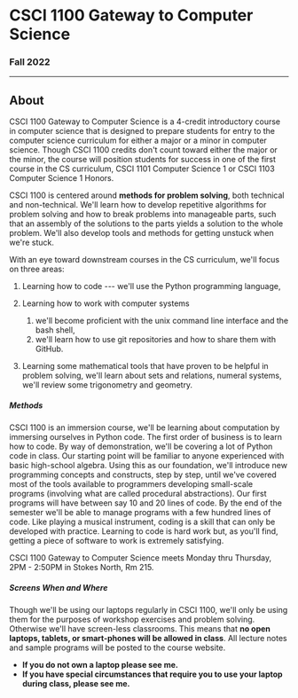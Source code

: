 # CSCI 1100 Gateway to Computer Science

### Fall 2022

---

## About

CSCI 1100 Gateway to Computer Science is a 4-credit introductory course in computer science that is designed to prepare students for entry to the computer science curriculum for either a major or a minor in computer science. Though CSCI 1100 credits don't count toward either the major or the minor, the course will position students for success in one of the first course in the CS curriculum, CSCI 1101 Computer Science 1 or CSCI 1103 Computer Science 1 Honors.

CSCI 1100 is centered around **methods for problem solving**, both technical and non-technical. We'll learn  how to develop repetitive algorithms for problem solving and how to break problems into manageable parts, such that an assembly of the solutions to the parts yields a solution to the whole problem. We'll also develop tools and methods for getting unstuck when we're stuck.

With an eye toward downstream courses in the CS curriculum, we'll focus on three areas:

1.  Learning how to code --- we'll use the Python programming language,
2.  Learning how to work with computer systems
    1.  we'll become proficient with the unix command line interface and the bash shell,
    2.  we'll learn how to use git repositories and how to share them with GitHub.

3.  Learning some mathematical tools that have proven to be helpful in problem solving, we'll learn about sets and relations, numeral systems, we'll review some trigonometry and geometry.

##### Methods

CSCI 1100 is an immersion course, we'll be learning about computation by immersing ourselves in Python code. The first order of business is to learn how to code. By way of demonstration, we'll be covering a lot of Python code in class. Our starting point will be familiar to anyone experienced with basic high-school algebra. Using this as our foundation, we'll introduce new programming concepts and constructs, step by step, until we've covered most of the tools available to programmers developing small-scale programs (involving what are called procedural abstractions). Our first programs will have between say 10 and 20 lines of code. By the end of the semester we'll be able to manage programs with a few hundred lines of code.
Like playing a musical instrument, coding is a skill that can only be developed with practice. Learning to code is hard work but, as you'll find, getting a piece of software to work is extremely satisfying.

CSCI 1100 Gateway to Computer Science meets Monday thru Thursday, 2PM - 2:50PM in Stokes North, Rm 215.

##### Screens When and Where

Though we'll be using our laptops regularly in CSCI 1100, we'll only be using them for the purposes of workshop exercises and problem solving. Otherwise we'll have screen-less classrooms. This means that **no open laptops, tablets, or smart-phones will be allowed in class**. All lecture notes and sample programs will be posted to the course website. 

+ **If you do not own a laptop please see me.**
+ **If you have special circumstances that require you to use your laptop during class, please see me.**

